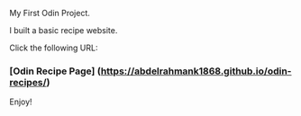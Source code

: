 My First Odin Project.

I built a basic recipe website.

Click the following URL:

### [Odin Recipe Page] (https://abdelrahmank1868.github.io/odin-recipes/)

Enjoy!